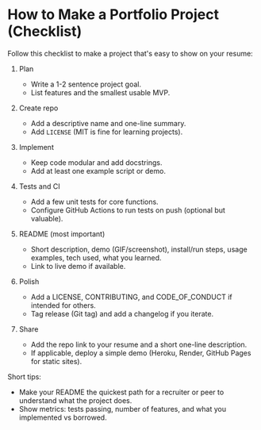# How to Make a Portfolio Project (Checklist)

Follow this checklist to make a project that's easy to show on your resume:

1. Plan
   - Write a 1-2 sentence project goal.
   - List features and the smallest usable MVP.

2. Create repo
   - Add a descriptive name and one-line summary.
   - Add `LICENSE` (MIT is fine for learning projects).

3. Implement
   - Keep code modular and add docstrings.
   - Add at least one example script or demo.

4. Tests and CI
   - Add a few unit tests for core functions.
   - Configure GitHub Actions to run tests on push (optional but valuable).

5. README (most important)
   - Short description, demo (GIF/screenshot), install/run steps, usage examples, tech used, what you learned.
   - Link to live demo if available.

6. Polish
   - Add a LICENSE, CONTRIBUTING, and CODE_OF_CONDUCT if intended for others.
   - Tag release (Git tag) and add a changelog if you iterate.

7. Share
   - Add the repo link to your resume and a short one-line description.
   - If applicable, deploy a simple demo (Heroku, Render, GitHub Pages for static sites).

Short tips:
- Make your README the quickest path for a recruiter or peer to understand what the project does.
- Show metrics: tests passing, number of features, and what you implemented vs borrowed.
